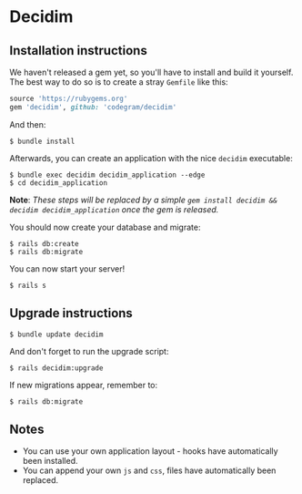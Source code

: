 # Decidim

## Installation instructions

We haven't released a gem yet, so you'll have to install and build it yourself. The best way to do so is to create a stray `Gemfile` like this:

```ruby
source 'https://rubygems.org'
gem 'decidim', github: 'codegram/decidim'
```

And then:

```
$ bundle install
```

Afterwards, you can create an application with the nice `decidim` executable:

```
$ bundle exec decidim decidim_application --edge
$ cd decidim_application
```

**Note**: *These steps will be replaced by a simple `gem install decidim && decidim decidim_application` once the gem is released.*

You should now create your database and migrate:

```
$ rails db:create
$ rails db:migrate
```

You can now start your server!

```
$ rails s
```

## Upgrade instructions

```
$ bundle update decidim
```

And don't forget to run the upgrade script:

```
$ rails decidim:upgrade
```

If new migrations appear, remember to:

```
$ rails db:migrate
```

## Notes

* You can use your own application layout - hooks have automatically been installed.
* You can append your own `js` and `css`, files have automatically been replaced.

